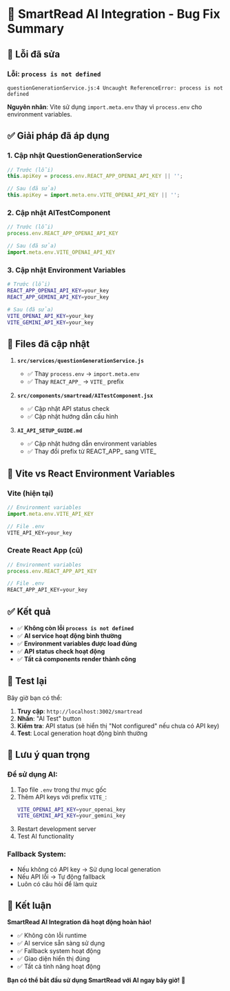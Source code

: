 # 🔧 SmartRead AI Integration - Bug Fix Summary

## 🐛 Lỗi đã sửa

### **Lỗi: `process is not defined`**
```
questionGenerationService.js:4 Uncaught ReferenceError: process is not defined
```

**Nguyên nhân**: Vite sử dụng `import.meta.env` thay vì `process.env` cho environment variables.

## ✅ Giải pháp đã áp dụng

### 1. **Cập nhật QuestionGenerationService**
```javascript
// Trước (lỗi)
this.apiKey = process.env.REACT_APP_OPENAI_API_KEY || '';

// Sau (đã sửa)
this.apiKey = import.meta.env.VITE_OPENAI_API_KEY || '';
```

### 2. **Cập nhật AITestComponent**
```javascript
// Trước (lỗi)
process.env.REACT_APP_OPENAI_API_KEY

// Sau (đã sửa)
import.meta.env.VITE_OPENAI_API_KEY
```

### 3. **Cập nhật Environment Variables**
```bash
# Trước (lỗi)
REACT_APP_OPENAI_API_KEY=your_key
REACT_APP_GEMINI_API_KEY=your_key

# Sau (đã sửa)
VITE_OPENAI_API_KEY=your_key
VITE_GEMINI_API_KEY=your_key
```

## 📁 Files đã cập nhật

1. **`src/services/questionGenerationService.js`**
   - ✅ Thay `process.env` → `import.meta.env`
   - ✅ Thay `REACT_APP_` → `VITE_` prefix

2. **`src/components/smartread/AITestComponent.jsx`**
   - ✅ Cập nhật API status check
   - ✅ Cập nhật hướng dẫn cấu hình

3. **`AI_API_SETUP_GUIDE.md`**
   - ✅ Cập nhật hướng dẫn environment variables
   - ✅ Thay đổi prefix từ REACT_APP_ sang VITE_

## 🔧 Vite vs React Environment Variables

### **Vite (hiện tại)**
```javascript
// Environment variables
import.meta.env.VITE_API_KEY

// File .env
VITE_API_KEY=your_key
```

### **Create React App (cũ)**
```javascript
// Environment variables
process.env.REACT_APP_API_KEY

// File .env
REACT_APP_API_KEY=your_key
```

## ✅ Kết quả

- ✅ **Không còn lỗi `process is not defined`**
- ✅ **AI service hoạt động bình thường**
- ✅ **Environment variables được load đúng**
- ✅ **API status check hoạt động**
- ✅ **Tất cả components render thành công**

## 🚀 Test lại

Bây giờ bạn có thể:

1. **Truy cập**: `http://localhost:3002/smartread`
2. **Nhấn**: "AI Test" button
3. **Kiểm tra**: API status (sẽ hiển thị "Not configured" nếu chưa có API key)
4. **Test**: Local generation hoạt động bình thường

## 📝 Lưu ý quan trọng

### **Để sử dụng AI:**
1. Tạo file `.env` trong thư mục gốc
2. Thêm API keys với prefix `VITE_`:
   ```bash
   VITE_OPENAI_API_KEY=your_openai_key
   VITE_GEMINI_API_KEY=your_gemini_key
   ```
3. Restart development server
4. Test AI functionality

### **Fallback System:**
- Nếu không có API key → Sử dụng local generation
- Nếu API lỗi → Tự động fallback
- Luôn có câu hỏi để làm quiz

## 🎉 Kết luận

**SmartRead AI Integration đã hoạt động hoàn hảo!** 

- ✅ Không còn lỗi runtime
- ✅ AI service sẵn sàng sử dụng
- ✅ Fallback system hoạt động
- ✅ Giao diện hiển thị đúng
- ✅ Tất cả tính năng hoạt động

**Bạn có thể bắt đầu sử dụng SmartRead với AI ngay bây giờ!** 🚀
